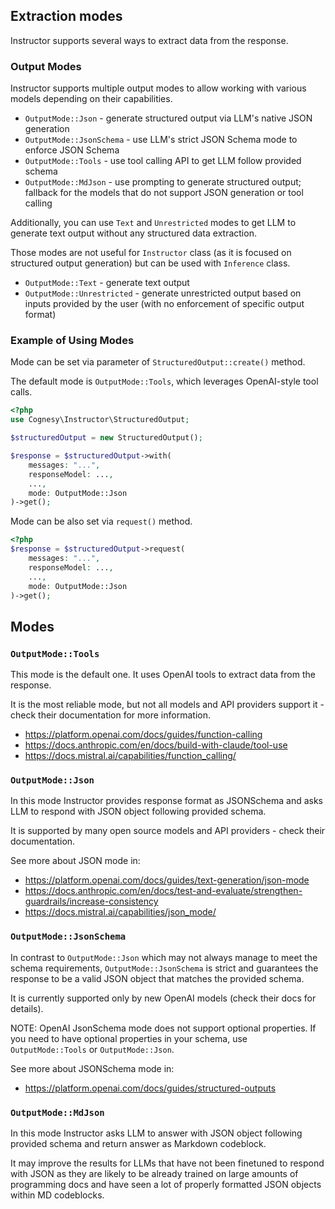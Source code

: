 ## Extraction modes

Instructor supports several ways to extract data from the response.

### Output Modes

Instructor supports multiple output modes to allow working with various models depending on their capabilities.
- `OutputMode::Json` - generate structured output via LLM's native JSON generation
- `OutputMode::JsonSchema` - use LLM's strict JSON Schema mode to enforce JSON Schema
- `OutputMode::Tools` - use tool calling API to get LLM follow provided schema
- `OutputMode::MdJson` - use prompting to generate structured output; fallback for the models that do not support JSON generation or tool calling

Additionally, you can use `Text` and `Unrestricted` modes to get LLM to generate text output without any structured data extraction.

Those modes are not useful for `Instructor` class (as it is focused on structured output generation) but can be used with `Inference` class.

- `OutputMode::Text` - generate text output
- `OutputMode::Unrestricted` - generate unrestricted output based on inputs provided by the user (with no enforcement of specific output format)

### Example of Using Modes

Mode can be set via parameter of `StructuredOutput::create()` method.

The default mode is `OutputMode::Tools`, which leverages OpenAI-style tool calls.

```php
<?php
use Cognesy\Instructor\StructuredOutput;

$structuredOutput = new StructuredOutput();

$response = $structuredOutput->with(
    messages: "...",
    responseModel: ...,
    ...,
    mode: OutputMode::Json
)->get();
```
Mode can be also set via `request()` method.

```php
<?php
$response = $structuredOutput->request(
    messages: "...",
    responseModel: ...,
    ...,
    mode: OutputMode::Json
)->get();
```

## Modes

### `OutputMode::Tools`

This mode is the default one. It uses OpenAI tools to extract data from the
response.

It is the most reliable mode, but not all models and API providers support it -
check their documentation for more information.

 - https://platform.openai.com/docs/guides/function-calling
 - https://docs.anthropic.com/en/docs/build-with-claude/tool-use
 - https://docs.mistral.ai/capabilities/function_calling/


### `OutputMode::Json`

In this mode Instructor provides response format as JSONSchema and asks LLM
to respond with JSON object following provided schema.

It is supported by many open source models and API providers - check their
documentation.

See more about JSON mode in:

 - https://platform.openai.com/docs/guides/text-generation/json-mode
 - https://docs.anthropic.com/en/docs/test-and-evaluate/strengthen-guardrails/increase-consistency
 - https://docs.mistral.ai/capabilities/json_mode/


### `OutputMode::JsonSchema`

In contrast to `OutputMode::Json` which may not always manage to meet the schema requirements,
`OutputMode::JsonSchema` is strict and guarantees the response to be a valid JSON object that matches
the provided schema.

It is currently supported only by new OpenAI models (check their docs for details).

NOTE: OpenAI JsonSchema mode does not support optional properties. If you need to have optional
properties in your schema, use `OutputMode::Tools` or `OutputMode::Json`.

See more about JSONSchema mode in:

 - https://platform.openai.com/docs/guides/structured-outputs


### `OutputMode::MdJson`

In this mode Instructor asks LLM to answer with JSON object following provided schema and
return answer as Markdown codeblock.

It may improve the results for LLMs that have not been finetuned to respond with JSON
as they are likely to be already trained on large amounts of programming docs and have
seen a lot of properly formatted JSON objects within MD codeblocks.
